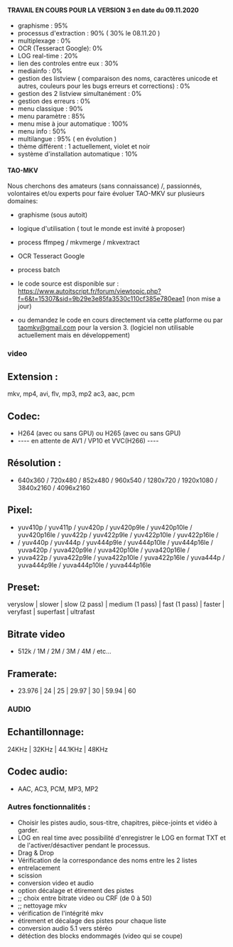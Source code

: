 #### TRAVAIL EN COURS POUR LA VERSION 3 en date du 09.11.2020
- graphisme : 95%
- processus d'extraction : 90%  ( 30% le 08.11.20 )
- multiplexage : 0%  
- OCR (Tesseract Google): 0%  
- LOG real-time : 20%
- lien des controles entre eux : 30%
- mediainfo : 0%
- gestion des listview ( comparaison des noms, caractères unicode et autres, couleurs pour les bugs erreurs et corrections) : 0%
- gestion des 2 listview simultanément : 0%
- gestion des erreurs : 0%
- menu classique : 90%
- menu paramètre : 85%
- menu mise à jour automatique : 100% 
- menu info : 50%
- multilangue : 95% ( en évolution )
- thème différent : 1 actuellement, violet et noir
- système d'installation automatique : 10%

#### TAO-MKV 
 
Nous cherchons des amateurs (sans connaissance) /, passionnés, volontaires et/ou experts pour faire évoluer TAO-MKV sur plusieurs domaines:
- graphisme (sous autoit)
- logique d'utilisation ( tout le monde est invité à proposer) 
- process ffmpeg / mkvmerge / mkvextract 
- OCR Tesseract Google
- process batch 

- le code source est disponible sur : https://www.autoitscript.fr/forum/viewtopic.php?f=6&t=15307&sid=9b29e3e85fa3530c110cf385e780eae1 (non mise a jour)
- ou demandez le code en cours directement via cette platforme ou par  taomkv@gmail.com  pour la version 3. (logiciel non utilisable actuellement mais en développement)
### video

## Extension :
mkv, mp4, avi, flv, mp3, mp2 ac3, aac, pcm

## Codec: 
- H264 (avec ou sans GPU) ou H265 (avec ou sans GPU)
- ---- en attente de AV1 / VP10 et VVC(H266) ---- 

## Résolution : 
- 640x360 / 720x480 / 852x480 / 960x540 / 1280x720 / 1920x1080 / 3840x2160 / 4096x2160

## Pixel: 
- yuv410p / yuv411p / yuv420p / yuv420p9le / yuv420p10le / yuv420p16le / yuv422p / yuv422p9le / yuv422p10le / yuv422p16le /
- / yuv440p / yuv444p / yuv444p9le / yuv444p10le / yuv444p16le / yuva420p / yuva420p9le / yuva420p10le / yuva420p16le  / 
-  yuva422p / yuva422p9le / yuva422p10le / yuva422p16le / yuva444p / yuva444p9le / yuva444p10le / yuva444p16le



## Preset: 
veryslow | slower | slow (2 pass) | medium (1 pass) | fast (1 pass) | faster | veryfast | superfast | ultrafast

## Bitrate video
- 512k / 1M / 2M / 3M / 4M / etc...


## Framerate: 
- 23.976 | 24 | 25 | 29.97 | 30 | 59.94 | 60


### AUDIO
## Echantillonnage:
24KHz | 32KHz | 44.1KHz | 48KHz

## Codec audio: 
- AAC, AC3, PCM, MP3, MP2

### Autres fonctionnalités :
- Choisir les pistes audio, sous-titre, chapitres, pièce-joints et vidéo à garder.
- LOG en real time avec possibilité d'enregistrer le LOG en format TXT et de l'activer/désactiver pendant le processus.
- Drag & Drop
- Vérification de la correspondance des noms entre les 2 listes
- entrelacement
- scission
- conversion video et audio
- option décalage et étirement des pistes
- ;; choix entre bitrate video ou CRF (de 0 à 50)
- ;; nettoyage mkv
- vérification de l'intégrité mkv
- étirement et décalage des pistes pour chaque liste
- conversion audio 5.1 vers stéréo
- détéction des blocks endommagés (video qui se coupe) 
